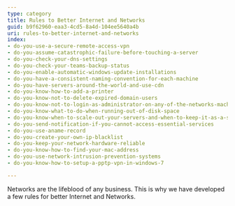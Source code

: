 ```yaml
---
type: category
title: Rules to Better Internet and Networks
guid: b9f62960-eaa3-4cd5-8a4d-104ee5640a4b
uri: rules-to-better-internet-and-networks
index:
- do-you-use-a-secure-remote-access-vpn
- do-you-assume-catastrophic-failure-before-touching-a-server
- do-you-check-your-dns-settings
- do-you-check-your-teams-backup-status
- do-you-enable-automatic-windows-update-installations
- do-you-have-a-consistent-naming-convention-for-each-machine
- do-you-have-servers-around-the-world-and-use-cdn
- do-you-know-how-to-add-a-printer
- do-you-know-not-to-delete-expired-domain-users
- do-you-know-not-to-login-as-administrator-on-any-of-the-networks-machines
- do-you-know-what-to-do-when-running-out-of-disk-space
- do-you-know-when-to-scale-out-your-servers-and-when-to-keep-it-as-a-standalone-server
- do-you-send-notification-if-you-cannot-access-essential-services
- do-you-use-aname-record
- do-you-create-your-own-ip-blacklist
- do-you-keep-your-network-hardware-reliable
- do-you-know-how-to-find-your-mac-address
- do-you-use-network-intrusion-prevention-systems
- do-you-know-how-to-setup-a-pptp-vpn-in-windows-7

---
```

Networks are the lifeblood of any business. This is why we have developed a few rules for better Internet and Networks.

